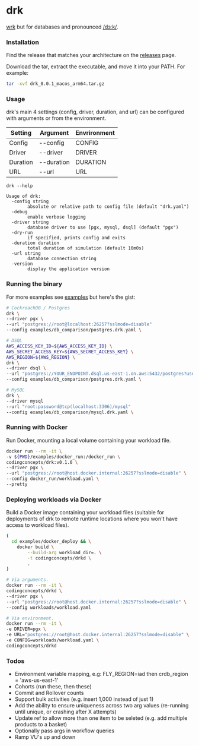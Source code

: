# drk
[wrk](https://github.com/wg/wrk) but for databases and pronounced [/dɜːk/](https://dictionary.cambridge.org/pronunciation/english/dirk).

### Installation

Find the release that matches your architecture on the [releases](https://github.com/codingconcepts/drk/releases) page.

Download the tar, extract the executable, and move it into your PATH. For example:

```sh
tar -xvf drk_0.0.1_macos_arm64.tar.gz
```

### Usage

drk's main 4 settings (config, driver, duration, and url) can be configured with arguments or from the environment.

| Setting  | Argument   | Envrironment |
| -------- | ---------- | ------------ |
| Config   | --config   | CONFIG       |
| Driver   | --driver   | DRIVER       |
| Duration | --duration | DURATION     |
| URL      | --url      | URL          |

```
drk --help

Usage of drk:
  -config string
        absolute or relative path to config file (default "drk.yaml")
  -debug
        enable verbose logging
  -driver string
        database driver to use [pgx, mysql, dsql] (default "pgx")
  -dry-run
        if specified, prints config and exits
  -duration duration
        total duration of simulation (default 10m0s)
  -url string
        database connection string
  -version
        display the application version
```

### Running the binary

For more examples see [examples](examples/) but here's the gist:

```sh
# CockroachDB / Postgres
drk \
--driver pgx \
--url "postgres://root@localhost:26257?sslmode=disable"
--config examples/db_comparison/postgres.drk.yaml \

# DSQL
AWS_ACCESS_KEY_ID=${AWS_ACCESS_KEY_ID} \
AWS_SECRET_ACCESS_KEY=${AWS_SECRET_ACCESS_KEY} \
AWS_REGION=${AWS_REGION} \
drk \
--driver dsql \
--url "postgres://YOUR_ENDPOINT.dsql.us-east-1.on.aws:5432/postgres?user=admin&sslmode=verify-full&sslrootcert=AmazonRootCA1.pem"
--config examples/db_comparison/postgres.drk.yaml \

# MySQL
drk \
--driver mysql
--url "root:password@tcp(localhost:3306)/mysql"
--config examples/db_comparison/mysql.drk.yaml \
```

### Running with Docker

Run Docker, mounting a local volume containing your workload file.

```sh
docker run --rm -it \
-v ${PWD}/examples/docker_run:/docker_run \
codingconcepts/drk:v0.1.0 \
--driver pgx \
--url "postgres://root@host.docker.internal:26257?sslmode=disable" \
--config docker_run/workload.yaml \
--pretty
```

### Deploying workloads via Docker

Build a Docker image containing your workload files (suitable for deployments of drk to remote runtime locations
where you won't have access to workload files).

```sh
(
  cd examples/docker_deploy && \
	docker build \
		--build-arg workload_dir=. \
		-t codingconcepts/drkd \
		.
)

# Via arguments.
docker run --rm -it \
codingconcepts/drkd \
--driver pgx \
--url "postgres://root@host.docker.internal:26257?sslmode=disable" \
--config workloads/workload.yaml

# Via environment.
docker run --rm -it \
-e DRIVER=pgx \
-e URL="postgres://root@host.docker.internal:26257?sslmode=disable" \
-e CONFIG=workloads/workload.yaml \
codingconcepts/drkd
```

### Todos

* Environment variable mapping, e.g:
	FLY_REGION=iad then crdb_region = 'aws-us-east-1'
* Cohorts (run these, then these)
* Commit and Rollover counts
* Support bulk activities (e.g. insert 1,000 instead of just 1)
* Add the ability to ensure uniqueness across two arg values (re-running until unique, or crashing after X attempts)
* Update ref to allow more than one item to be seleted (e.g. add multiple products to a basket)
* Optionally pass args in workflow queries
* Ramp VU's up and down
